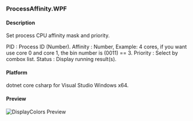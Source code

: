 ### ProcessAffinity.WPF

#### Description
Set process CPU affinity mask and priority.

PID			: Process ID (Number).
Affinity	: Number, Example: 4 cores, if you want use core 0 and core 1, the bin number is (0011) == 3.
Priority	: Select by combox list.
Status		: Display running result(s).

#### Platform
dotnet core csharp for Visual Studio Windows x64.

#### Preview
![DisplayColors Preview](https://raw.githubusercontent.com/Phoebus-Ma/DesktopApp/main/PreviewImages/process-cpu-affinity-for-wpf.png)

